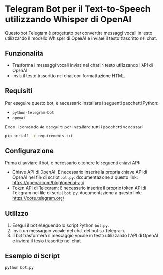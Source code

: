 # Telegram Bot per il Text-to-Speech utilizzando Whisper di OpenAI

Questo bot Telegram è progettato per convertire messaggi vocali in testo utilizzando il modello Whisper di OpenAI e inviare il testo trascritto nel chat.

## Funzionalità

- Trasforma i messaggi vocali inviati nel chat in testo utilizzando l'API di OpenAI.
- Invia il testo trascritto nel chat con formattazione HTML.

## Requisiti

Per eseguire questo bot, è necessario installare i seguenti pacchetti Python:

- `python-telegram-bot`
- `openai`

Ecco il comando da eseguire per installare tutti i pacchetti necessari:

```bash
pip install -r requirements.txt
```

## Configurazione

Prima di avviare il bot, è necessario ottenere le seguenti chiavi API:

- Chiave API di OpenAI: È necessario inserire la propria chiave API di OpenAI nel file di script `bot.py`.
documentazione a questo link: https://openai.com/blog/openai-api
- Token API di Telegram: È necessario inserire il proprio token API di Telegram nel file di script `bot.py`.
documentazione a questo link: https://core.telegram.org/

## Utilizzo

1. Esegui il bot eseguendo lo script Python `bot.py`.
2. Invia un messaggio vocale nel chat del bot su Telegram.
3. Il bot trasformerà il messaggio vocale in testo utilizzando l'API di OpenAI e invierà il testo trascritto nel chat.

## Esempio di Script

```bash
python bot.py

